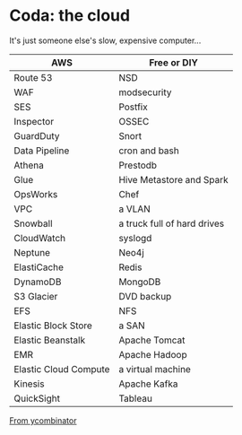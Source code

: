 # Coda: the cloud

It's just someone else\'s slow, expensive computer...

| AWS                   | Free or DIY                 |
|-----------------------|-----------------------------|
| Route 53              | NSD                         |
| WAF                   | modsecurity                 |
| SES                   | Postfix                     |
| Inspector             | OSSEC                       |
| GuardDuty             | Snort                       |
| Data Pipeline         | cron and bash               |
| Athena                | Prestodb                    |
| Glue                  | Hive Metastore and Spark    |
| OpsWorks              | Chef                        |
| VPC                   | a VLAN                      |
| Snowball              | a truck full of hard drives |
| CloudWatch            | syslogd                     |
| Neptune               | Neo4j                       |
| ElastiCache           | Redis                       |
| DynamoDB              | MongoDB                     |
| S3 Glacier            | DVD backup                  |
| EFS                   | NFS                         |
| Elastic Block Store   | a SAN                       |
| Elastic Beanstalk     | Apache Tomcat               |
| EMR                   | Apache Hadoop               |
| Elastic Cloud Compute | a virtual machine           |
| Kinesis               | Apache Kafka                |
| QuickSight            | Tableau                     |

[From ycombinator](https://news.ycombinator.com/item?id=23314973)
